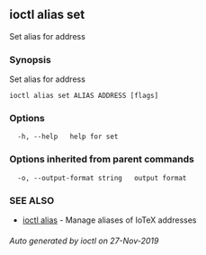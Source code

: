 ## ioctl alias set

Set alias for address

### Synopsis

Set alias for address

```
ioctl alias set ALIAS ADDRESS [flags]
```

### Options

```
  -h, --help   help for set
```

### Options inherited from parent commands

```
  -o, --output-format string   output format
```

### SEE ALSO

* [ioctl alias](ioctl_alias.md)	 - Manage aliases of IoTeX addresses

###### Auto generated by ioctl on 27-Nov-2019

